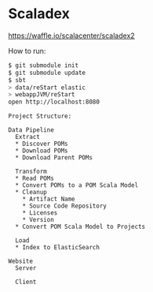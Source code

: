 # Scaladex

https://waffle.io/scalacenter/scaladex2

How to run:

```bash
$ git submodule init
$ git submodule update
$ sbt
> data/reStart elastic
> webappJVM/reStart
open http://localhost:8080
```

```
Project Structure:

Data Pipeline
  Extract
  * Discover POMs
  * Download POMs
  * Download Parent POMs

  Transform
  * Read POMs
  * Convert POMs to a POM Scala Model
  * Cleanup
    * Artifact Name
    * Source Code Repository
    * Licenses
    * Version
  * Convert POM Scala Model to Projects

  Load
  * Index to ElasticSearch

Website
  Server

  Client
```